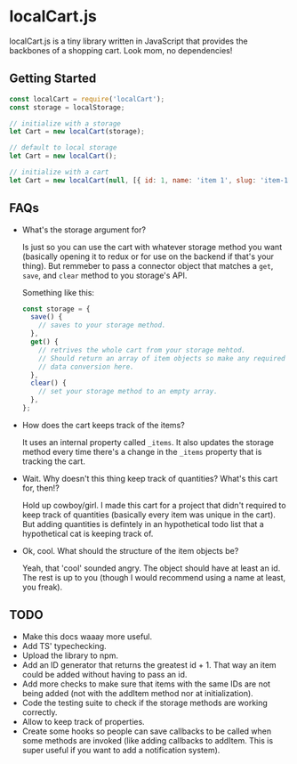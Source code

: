 # localCart.js

localCart.js is a tiny library written in JavaScript that provides the backbones of a shopping cart. Look mom, no dependencies!

## Getting Started

```js
const localCart = require('localCart');
const storage = localStorage;

// initialize with a storage
let Cart = new localCart(storage);

// default to local storage
let Cart = new localCart();

// initialize with a cart
let Cart = new localCart(null, [{ id: 1, name: 'item 1', slug: 'item-1' }]);
```

## FAQs

- What's the storage argument for?

  Is just so you can use the cart with whatever storage method you want (basically opening it to redux or for use on the backend if that's your thing). But remmeber to pass a connector object that matches a `get`, `save`, and `clear` method to you storage's API.

  Something like this:

  ```js
  const storage = {
    save() {
      // saves to your storage method.
    },
    get() {
      // retrives the whole cart from your storage mehtod.
      // Should return an array of item objects so make any required
      // data conversion here.
    },
    clear() {
      // set your storage method to an empty array.
    },
  };
  ```

- How does the cart keeps track of the items?

  It uses an internal property called `_items`. It also updates the storage method every time there's a change in the `_items` property that is tracking the cart.

- Wait. Why doesn't this thing keep track of quantities? What's this cart for, then!?

  Hold up cowboy/girl. I made this cart for a project that didn't required to keep track of quantities (basically every item was unique in the cart). But adding quantities is defintely in an hypothetical todo list that a hypothetical cat is keeping track of.

- Ok, cool. What should the structure of the item objects be?

  Yeah, that 'cool' sounded angry. The object should have at least an id. The rest is up to you (though I would recommend using a name at least, you freak).

## TODO

- Make this docs waaay more useful.
- Add TS' typechecking.
- Upload the library to npm.
- Add an ID generator that returns the greatest id + 1. That way an item could be added without having to pass an id.
- Add more checks to make sure that items with the same IDs are not being added (not with the addItem method nor at initialization).
- Code the testing suite to check if the storage methods are working correctly.
- Allow to keep track of properties.
- Create some hooks so people can save callbacks to be called when some methods are invoked (like adding callbacks to addItem. This is super useful if you want to add a notification system).
